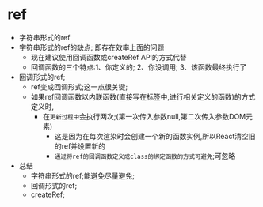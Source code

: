 # ref
- 字符串形式的ref
- 字符串形式的ref的缺点; 即存在效率上面的问题
    - 现在建议使用回调函数或createRef API的方式代替
    - 回调函数的三个特点:1、你定义的; 2、你没调用; 3、该函数最终执行了
- 回调形式的ref;
    - ref变成回调形式;这一点很关键;
    - 如果ref回调函数以内联函数(直接写在标签中,进行相关定义的函数)的方式定义时,
        - 在`更新过程中`会执行两次;(第一次传入参数null,第二次传入参数DOM元素)
            - 这是因为在每次渲染时会创建一个新的函数实例,所以React清空旧的ref并设置新的
            - `通过将ref的回调函数定义成class的绑定函数的方式可避免`;可忽略
- 总结
    - 字符串形式的ref;能避免尽量避免;
    - 回调形式的ref;
    - createRef;






